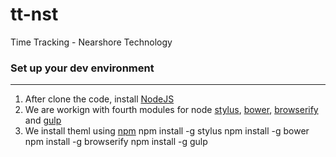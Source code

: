 tt-nst
====

Time Tracking - Nearshore Technology

### Set up your dev environment
---

1. After clone the code, install [NodeJS](http://nodejs.org/)
2. We are workign with fourth modules for node [stylus](http://learnboost.github.io/stylus/docs/executable.html), [bower](http://bower.io/), [browserify](http://browserify.org/) and [gulp](http://gulpjs.com/)
3. We install theml using [npm](https://www.npmjs.org/)
	npm install -g stylus
	npm install -g bower
	npm install -g browserify
	npm install -g gulp
